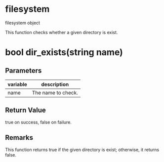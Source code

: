 # filesystem

filesystem object


This function checks whether a given directory is exist.

# bool dir_exists(string name)

## Parameters

variable| description
---|---
name | The name to check.

## Return Value

true on success, false on failure.

## Remarks

This function returns true if the given directory is exist; otherwise, it returns false.
